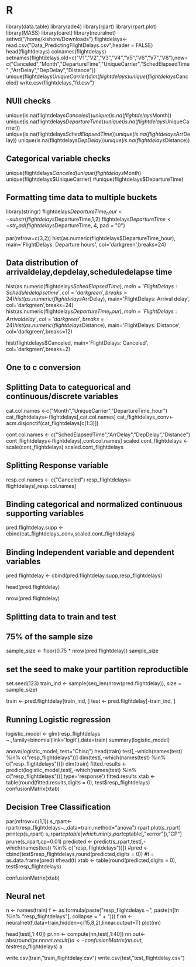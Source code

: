 # R
library(data.table)
library(ade4)
library(rpart)
library(rpart.plot)
library(MASS)
library(caret)
library(neuralnet)
setwd("/home/kishore/Downloads")
flightdelays<-read.csv("Data_PredictingFlightDelays.csv",header = FALSE)
head(flightdelays)
colnames(flightdelays)
setnames(flightdelays,old=c("V1","V2","V3","V4","V5","V6","V7","V8"),new=c("Canceled","Month","DepartureTime","UniqueCarrier","SchedElapsedTime"
                                                                           ,"ArrDelay","DepDelay","Distance"))
unique(flightdelays$UniqueCarrier)
dim(flightdelays)
unique(flightdelays$Canceled)
write.csv(flightdelays,"fd.csv")

## NUll checks

unique(is.na(flightdelays$Canceled))
unique(is.na(flightdelays$Month))
unique(is.na(flightdelays$DepartureTime))
unique(is.na(flightdelays$UniqueCarrier))
unique(is.na(flightdelays$SchedElapsedTime))
unique(is.na(flightdelays$ArrDelay))
unique(is.na(flightdelays$DepDelay))
unique(is.na(flightdelays$Distance))



  

## Categorical variable checks 

unique(flightdelays$Canceled)
unique(flightdelays$Month)
unique(flightdelays$UniqueCarrier)
#unique(flightdelays$DepartureTime)


## Formatting time data to multiple buckets
library(stringr)
flightdelays$DepartureTime_hour<-substr(flightdelays$DepartureTime,1,2)
flightdelays$DepartureTime<-str_pad(flightdelays$DepartureTime, 4, pad = "0")


par(mfrow=c(3,2))
hist(as.numeric(flightdelays$DepartureTime_hour), main='FlightDelays: Departure hours', 
     col='darkgreen',breaks=24)

## Data distribution of arrivaldelay,depdelay,scheduledelapse time

hist(as.numeric(flightdelays$SchedElapsedTime), main='FlightDelays: Scheduledelapse time', 
     col='darkgreen',breaks=24)
hist(as.numeric(flightdelays$ArrDelay), main='FlightDelays: Arrival delay', 
     col='darkgreen',breaks=24)
hist(as.numeric(flightdelays$DepartureTime_hour), main='FlightDelays: Arrival delay', 
     col='darkgreen',breaks=24)
hist(as.numeric(flightdelays$Distance), main='FlightDelays: Distance', 
     col='darkgreen',breaks=12)

hist(flightdelays$Canceled, main='FlightDelays: Canceled', 
     col='darkgreen',breaks=2)

## One to c conversion 
## Splitting Data to categuorical and continuous/discrete variables
cat.col.names <-c("Month","UniqueCarrier","DepartureTime_hour")
cat_flightdelays<-flightdelays[,cat.col.names]
cat_flightdelays_conv<-acm.disjonctif(cat_flightdelays[c(1:3)])


cont.col.names <- c("SchedElapsedTime","ArrDelay","DepDelay","Distance")
cont_flightdelays<-flightdelays[,cont.col.names]
scaled.cont_flightdelays <- scale(cont_flightdelays)
scaled.cont_flightdelays


## Splitting Response variable

resp.col.names <- c("Canceled")
resp_flightdelays<-flightdelays[,resp.col.names]



## Binding categorical and normalized continuous supporting variables
pred.flightdelay.supp <- cbind(cat_flightdelays_conv,scaled.cont_flightdelays)
## Binding Independent variable and dependent variables
pred.flightdelay <- cbind(pred.flightdelay.supp,resp_flightdelays)


head(pred.flightdelay)


nrow(pred.flightdelay)
## Splitting data to train and test


## 75% of the sample size
sample_size <- floor(0.75 * nrow(pred.flightdelay))
sample_size



## set the seed to make your partition reproductible
set.seed(123)
train_ind <- sample(seq_len(nrow(pred.flightdelay)), size = sample_size)

train <- pred.flightdelay[train_ind, ]
test <- pred.flightdelay[-train_ind, ]

## Running Logistic regression

logistic_model <- glm(resp_flightdelays ~.,family=binomial(link='logit'),data=train)
summary(logistic_model)


anova(logistic_model, test="Chisq")
head(train)
test[,-which(names(test) %in% c("resp_flightdelays"))]
dim(test[,-which(names(test) %in% c("resp_flightdelays"))])
dim(train)
fitted.results <- predict(logistic_model,test[,-which(names(test) %in% c("resp_flightdelays"))],type='response')
fitted.results
xtab <- table(round(fitted.results,digits = 0), test$resp_flightdelays)
confusionMatrix(xtab)

## Decision Tree Classification
par(mfrow=c(1,1))
s_rpart<- rpart(resp_flightdelays~.,data=train,method="anova")
rpart.plot(s_rpart)
printcp(s_rpart)
s_rpart$cptable[which.min(s_rpart$cptable[,"xerror"]),"CP"]
prune(s_rpart,cp=0.01)
predicted <- predict(s_rpart,test[,-which(names(test) %in% c("resp_flightdelays"))])
#pred <- cbind(test$resp_flightdelays,round(predicted,digits = 0))
#t = as.data.frame(pred)
#head(t)
xtab <- table(round(predicted,digits = 0), test$resp_flightdelays)

confusionMatrix(xtab)



## Neural net
n <- names(train)
f <- as.formula(paste("resp_flightdelays ~", paste(n[!n %in% "resp_flightdelays"], collapse = " + ")))
f
nn <- neuralnet(f,data=train,hidden=c(15,8,2),linear.output=T)
plot(nn)

head(test[,1:40])
pr.nn <- compute(nn,test[,1:40])
nn.out<-abs(round(pr.nn$net.result))
a<-confusionMatrix(nn.out,test$resp_flightdelays)
a


write.csv(train,"train_flightdelay.csv")
write.csv(test,"test_flightdelay.csv")
